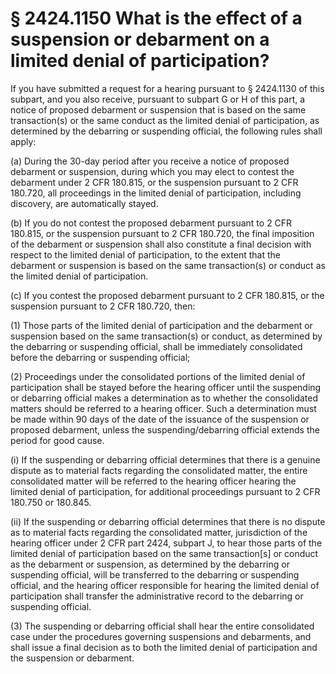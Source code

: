 # § 2424.1150   What is the effect of a suspension or debarment on a limited denial of participation?

If you have submitted a request for a hearing pursuant to § 2424.1130 of this subpart, and you also receive, pursuant to subpart G or H of this part, a notice of proposed debarment or suspension that is based on the same transaction(s) or the same conduct as the limited denial of participation, as determined by the debarring or suspending official, the following rules shall apply:


(a) During the 30-day period after you receive a notice of proposed debarment or suspension, during which you may elect to contest the debarment under 2 CFR 180.815, or the suspension pursuant to 2 CFR 180.720, all proceedings in the limited denial of participation, including discovery, are automatically stayed.


(b) If you do not contest the proposed debarment pursuant to 2 CFR 180.815, or the suspension pursuant to 2 CFR 180.720, the final imposition of the debarment or suspension shall also constitute a final decision with respect to the limited denial of participation, to the extent that the debarment or suspension is based on the same transaction(s) or conduct as the limited denial of participation.


(c) If you contest the proposed debarment pursuant to 2 CFR 180.815, or the suspension pursuant to 2 CFR 180.720, then:


(1) Those parts of the limited denial of participation and the debarment or suspension based on the same transaction(s) or conduct, as determined by the debarring or suspending official, shall be immediately consolidated before the debarring or suspending official;


(2) Proceedings under the consolidated portions of the limited denial of participation shall be stayed before the hearing officer until the suspending or debarring official makes a determination as to whether the consolidated matters should be referred to a hearing officer. Such a determination must be made within 90 days of the date of the issuance of the suspension or proposed debarment, unless the suspending/debarring official extends the period for good cause.


(i) If the suspending or debarring official determines that there is a genuine dispute as to material facts regarding the consolidated matter, the entire consolidated matter will be referred to the hearing officer hearing the limited denial of participation, for additional proceedings pursuant to 2 CFR 180.750 or 180.845.


(ii) If the suspending or debarring official determines that there is no dispute as to material facts regarding the consolidated matter, jurisdiction of the hearing officer under 2 CFR part 2424, subpart J, to hear those parts of the limited denial of participation based on the same transaction[s] or conduct as the debarment or suspension, as determined by the debarring or suspending official, will be transferred to the debarring or suspending official, and the hearing officer responsible for hearing the limited denial of participation shall transfer the administrative record to the debarring or suspending official.


(3) The suspending or debarring official shall hear the entire consolidated case under the procedures governing suspensions and debarments, and shall issue a final decision as to both the limited denial of participation and the suspension or debarment. 





